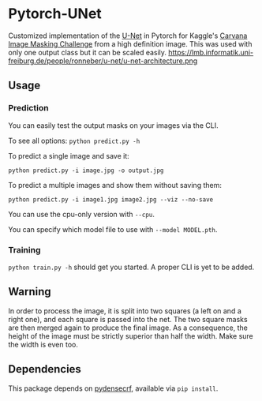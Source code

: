 # Pytorch-UNet
Customized implementation of the [U-Net](https://arxiv.org/pdf/1505.04597.pdf) in Pytorch for Kaggle's [Carvana Image Masking Challenge](https://www.kaggle.com/c/carvana-image-masking-challenge) from a high definition image. This was used with only one output class but it can be scaled easily.
https://lmb.informatik.uni-freiburg.de/people/ronneber/u-net/u-net-architecture.png

## Usage

### Prediction

You can easily test the output masks on your images via the CLI.

To see all options:
`python predict.py -h`

To predict a single image and save it:

`python predict.py -i image.jpg -o output.jpg`

To predict a multiple images and show them without saving them:

`python predict.py -i image1.jpg image2.jpg --viz --no-save`

You can use the cpu-only version with `--cpu`.

You can specify which model file to use with `--model MODEL.pth`.

### Training

`python train.py -h` should get you started. A proper CLI is yet to be added.
## Warning
In order to process the image, it is split into two squares (a left on and a right one), and each square is passed into the net. The two square masks are then merged again to produce the final image. As a consequence, the height of the image must be strictly superior than half the width. Make sure the width is even too.

## Dependencies
This package depends on [pydensecrf](https://github.com/lucasb-eyer/pydensecrf), available via `pip install`.

